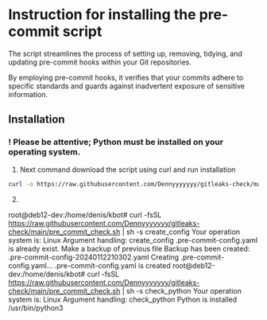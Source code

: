 # Instruction for installing the pre-commit script

The script streamlines the process of setting up, removing, tidying, and updating pre-commit hooks within your Git repositories.

By employing pre-commit hooks, it verifies that your commits adhere to specific standards and guards against inadvertent exposure of sensitive information.

## Installation

### ! Please be attentive; Python must be installed on your operating system.

1. Next command download the script using curl and run installation
```sh
curl -o https://raw.githubusercontent.com/Dennyyyyyyy/gitleaks-check/main/pre_commit_check.sh
```

2. 

root@deb12-dev:/home/denis/kbot# curl -fsSL https://raw.githubusercontent.com/Dennyyyyyyy/gitleaks-check/main/pre_commit_check.sh | sh -s create_config
Your operation system is: Linux
Argument handling: create_config
.pre-commit-config.yaml is already exist. Make a backup of previous file
Backup has been created: .pre-commit-config-20240112210302.yaml
Creating .pre-commit-config.yaml...
.pre-commit-config.yaml is created
root@deb12-dev:/home/denis/kbot# curl -fsSL https://raw.githubusercontent.com/Dennyyyyyyy/gitleaks-check/main/pre_commit_check.sh | sh -s check_python
Your operation system is: Linux
Argument handling: check_python
Python is installed
/usr/bin/python3